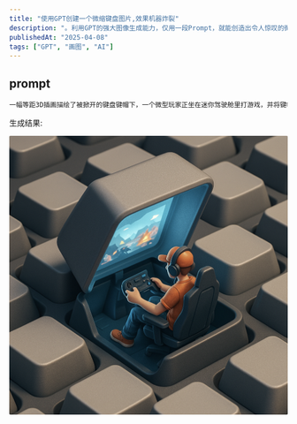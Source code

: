 ```yaml
---
title: "使用GPT创建一个微缩键盘图片,效果机器炸裂"
description: "。利用GPT的强大图像生成能力，仅用一段Prompt，就能创造出令人惊叹的微缩键盘世界。看微型玩家在键帽下的秘密基地里沉浸游戏，感受来自AI的视觉冲击！"
publishedAt: "2025-04-08"
tags: ["GPT", "画图", "AI"]
---
```



## prompt 

```bash
一幅等距3D插画描绘了被掀开的键盘键帽下，一个微型玩家正坐在迷你驾驶舱里打游戏，并将键帽内侧当作发光的屏幕。带有轻微的 3D 质感和些许塑化感，使整个场景如同一个为游戏玩家量身定做的、极其精巧的立体模型。
```

生成结果:

![](https://raw.githubusercontent.com/macong0420/Image/main/20250408174253060.png)